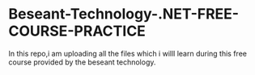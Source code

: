 # Beseant-Technology-.NET-FREE-COURSE-PRACTICE
In this repo,i am uploading all the files which i willl learn during this free course provided by the beseant technology.
